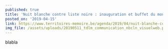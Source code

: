 ```yaml
---
published: true
title: 'Nuit blanche contre liste noire : inauguration et buffet du monde '
posted_on: '2019-04-15'
link: https://www.territoires-memoire.be/agenda/2019/04/nuit-blanche-contre-listes-noires/
img_file: /assets/uploads/20190511_tdlm_communication_nbcln_visuelweb.png
---
```


blabla
